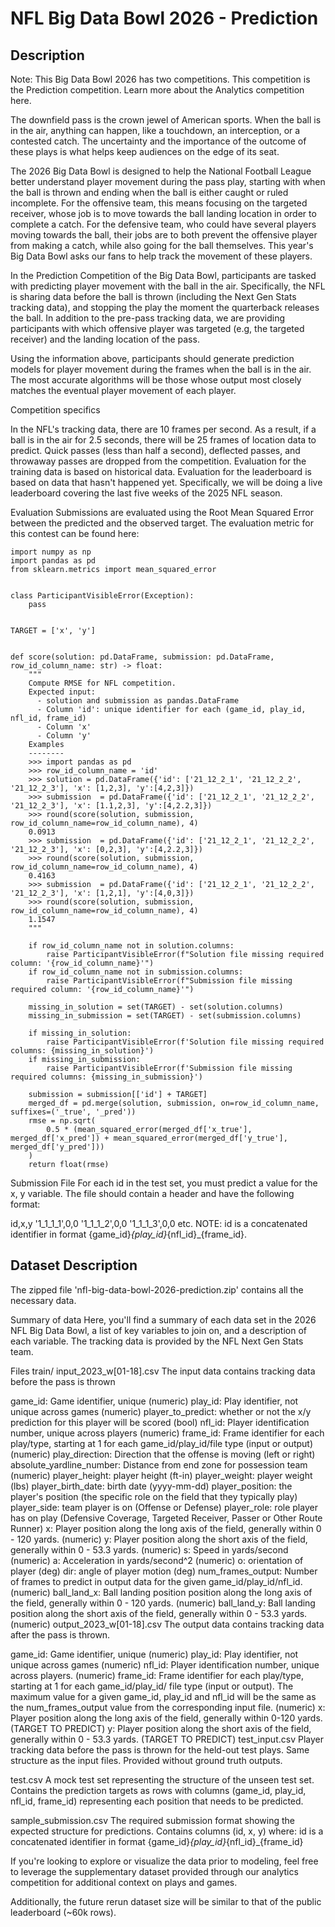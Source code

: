 # NFL Big Data Bowl 2026 - Prediction

## Description
Note: This Big Data Bowl 2026 has two competitions. This competition is the Prediction competition. Learn more about the Analytics competition here.

The downfield pass is the crown jewel of American sports. When the ball is in the air, anything can happen, like a touchdown, an interception, or a contested catch. The uncertainty and the importance of the outcome of these plays is what helps keep audiences on the edge of its seat.

The 2026 Big Data Bowl is designed to help the National Football League better understand player movement during the pass play, starting with when the ball is thrown and ending when the ball is either caught or ruled incomplete. For the offensive team, this means focusing on the targeted receiver, whose job is to move towards the ball landing location in order to complete a catch. For the defensive team, who could have several players moving towards the ball, their jobs are to both prevent the offensive player from making a catch, while also going for the ball themselves. This year's Big Data Bowl asks our fans to help track the movement of these players.

In the Prediction Competition of the Big Data Bowl, participants are tasked with predicting player movement with the ball in the air. Specifically, the NFL is sharing data before the ball is thrown (including the Next Gen Stats tracking data), and stopping the play the moment the quarterback releases the ball. In addition to the pre-pass tracking data, we are providing participants with which offensive player was targeted (e.g, the targeted receiver) and the landing location of the pass.

Using the information above, participants should generate prediction models for player movement during the frames when the ball is in the air. The most accurate algorithms will be those whose output most closely matches the eventual player movement of each player.

Competition specifics

In the NFL's tracking data, there are 10 frames per second. As a result, if a ball is in the air for 2.5 seconds, there will be 25 frames of location data to predict.
Quick passes (less than half a second), deflected passes, and throwaway passes are dropped from the competition.
Evaluation for the training data is based on historical data. Evaluation for the leaderboard is based on data that hasn't happened yet. Specifically, we will be doing a live leaderboard covering the last five weeks of the 2025 NFL season.

Evaluation
Submissions are evaluated using the Root Mean Squared Error between the predicted and the observed target. The evaluation metric for this contest can be found here:


```
import numpy as np
import pandas as pd
from sklearn.metrics import mean_squared_error


class ParticipantVisibleError(Exception):
    pass


TARGET = ['x', 'y']


def score(solution: pd.DataFrame, submission: pd.DataFrame, row_id_column_name: str) -> float:
    """
    Compute RMSE for NFL competition.
    Expected input:
      - solution and submission as pandas.DataFrame
      - Column 'id': unique identifier for each (game_id, play_id, nfl_id, frame_id)
      - Column 'x'
      - Column 'y'
    Examples
    --------
    >>> import pandas as pd
    >>> row_id_column_name = 'id'
    >>> solution = pd.DataFrame({'id': ['21_12_2_1', '21_12_2_2', '21_12_2_3'], 'x': [1,2,3], 'y':[4,2,3]})
    >>> submission  = pd.DataFrame({'id': ['21_12_2_1', '21_12_2_2', '21_12_2_3'], 'x': [1.1,2,3], 'y':[4,2.2,3]})
    >>> round(score(solution, submission, row_id_column_name=row_id_column_name), 4)
    0.0913
    >>> submission  = pd.DataFrame({'id': ['21_12_2_1', '21_12_2_2', '21_12_2_3'], 'x': [0,2,3], 'y':[4,2.2,3]})
    >>> round(score(solution, submission, row_id_column_name=row_id_column_name), 4)
    0.4163
    >>> submission  = pd.DataFrame({'id': ['21_12_2_1', '21_12_2_2', '21_12_2_3'], 'x': [1,2,1], 'y':[4,0,3]})
    >>> round(score(solution, submission, row_id_column_name=row_id_column_name), 4)
    1.1547
    """

    if row_id_column_name not in solution.columns:
        raise ParticipantVisibleError(f"Solution file missing required column: '{row_id_column_name}'")
    if row_id_column_name not in submission.columns:
        raise ParticipantVisibleError(f"Submission file missing required column: '{row_id_column_name}'")

    missing_in_solution = set(TARGET) - set(solution.columns)
    missing_in_submission = set(TARGET) - set(submission.columns)

    if missing_in_solution:
        raise ParticipantVisibleError(f'Solution file missing required columns: {missing_in_solution}')
    if missing_in_submission:
        raise ParticipantVisibleError(f'Submission file missing required columns: {missing_in_submission}')

    submission = submission[['id'] + TARGET]
    merged_df = pd.merge(solution, submission, on=row_id_column_name, suffixes=('_true', '_pred'))
    rmse = np.sqrt(
        0.5 * (mean_squared_error(merged_df['x_true'], merged_df['x_pred']) + mean_squared_error(merged_df['y_true'], merged_df['y_pred']))
    )
    return float(rmse)
```


Submission File
For each id in the test set, you must predict a value for the x, y variable. The file should contain a header and have the following format:

id,x,y
'1_1_1_1',0,0
'1_1_1_2',0,0
'1_1_1_3',0,0
etc.
NOTE: id is a concatenated identifier in format {game_id}_{play_id}_{nfl_id}_{frame_id}.


## Dataset Description

The zipped file 'nfl-big-data-bowl-2026-prediction.zip' contains all the necessary data.

Summary of data
Here, you'll find a summary of each data set in the 2026 NFL Big Data Bowl, a list of key variables to join on, and a description of each variable. The tracking data is provided by the NFL Next Gen Stats team.

Files
train/
input_2023_w[01-18].csv
The input data contains tracking data before the pass is thrown

game_id: Game identifier, unique (numeric)
play_id: Play identifier, not unique across games (numeric)
player_to_predict: whether or not the x/y prediction for this player will be scored (bool)
nfl_id: Player identification number, unique across players (numeric)
frame_id: Frame identifier for each play/type, starting at 1 for each game_id/play_id/file type (input or output) (numeric)
play_direction: Direction that the offense is moving (left or right)
absolute_yardline_number: Distance from end zone for possession team (numeric)
player_height: player height (ft-in)
player_weight: player weight (lbs)
player_birth_date: birth date (yyyy-mm-dd)
player_position: the player's position (the specific role on the field that they typically play)
player_side: team player is on (Offense or Defense)
player_role: role player has on play (Defensive Coverage, Targeted Receiver, Passer or Other Route Runner)
x: Player position along the long axis of the field, generally within 0 - 120 yards. (numeric)
y: Player position along the short axis of the field, generally within 0 - 53.3 yards. (numeric)
s: Speed in yards/second (numeric)
a: Acceleration in yards/second^2 (numeric)
o: orientation of player (deg)
dir: angle of player motion (deg)
num_frames_output: Number of frames to predict in output data for the given game_id/play_id/nfl_id. (numeric)
ball_land_x: Ball landing position position along the long axis of the field, generally within 0 - 120 yards. (numeric)
ball_land_y: Ball landing position along the short axis of the field, generally within 0 - 53.3 yards. (numeric)
output_2023_w[01-18].csv
The output data contains tracking data after the pass is thrown.

game_id: Game identifier, unique (numeric)
play_id: Play identifier, not unique across games (numeric)
nfl_id: Player identification number, unique across players. (numeric)
frame_id: Frame identifier for each play/type, starting at 1 for each game_id/play_id/ file type (input or output). The maximum value for a given game_id, play_id and nfl_id will be the same as the num_frames_output value from the corresponding input file. (numeric)
x: Player position along the long axis of the field, generally within 0-120 yards. (TARGET TO PREDICT)
y: Player position along the short axis of the field, generally within 0 - 53.3 yards. (TARGET TO PREDICT)
test_input.csv
Player tracking data before the pass is thrown for the held-out test plays. Same structure as the input files. Provided without ground truth outputs.

test.csv
A mock test set representing the structure of the unseen test set.
Contains the prediction targets as rows with columns (game_id, play_id, nfl_id, frame_id) representing each position that needs to be predicted.

sample_submission.csv
The required submission format showing the expected structure for predictions. Contains columns (id, x, y) where: id is a concatenated identifier in format {game_id}_{play_id}_{nfl_id}_{frame_id}

If you're looking to explore or visualize the data prior to modeling, feel free to leverage the supplementary dataset provided through our analytics competition for additional context on plays and games.

Additionally, the future rerun dataset size will be similar to that of the public leaderboard (~60k rows).

